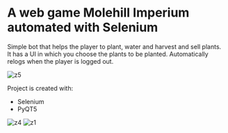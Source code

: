 # A web game Molehill Imperium automated with Selenium

Simple bot that helps the player to plant, water and harvest and sell plants. It has a UI in which you choose the plants to be planted. Automatically relogs when the player is logged out.

![z5](https://user-images.githubusercontent.com/96060616/190684769-0c00e633-6767-48de-8659-9c5ad2ed94f3.PNG)

Project is created with:
* Selenium
* PyQT5

![z4](https://user-images.githubusercontent.com/96060616/190686518-abcb7a28-a6b8-40cc-a150-8bed9d38422a.PNG)
![z1](https://user-images.githubusercontent.com/96060616/190686616-645e0728-1c47-4742-bcb3-ea32a1c1dd0d.PNG)

